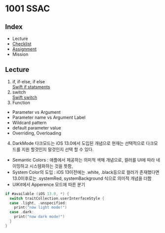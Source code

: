 # 1001 SSAC

## Index
- Lecture
- [Checklist](Checklist.md)
- [Assignment](Assignment.md)
- Mission

## Lecture
1. if, if-else, if else<br>
[Swift if statsments](https://docs.swift.org/swift-book/LanguageGuide/ControlFlow.html)
2. switch<br>
[Swift switch](https://docs.swift.org/swift-book/LanguageGuide/ControlFlow.html)
3. Function
- Parameter vs Argument
- Parameter name vs Argument Label
- Wildcard pattern
- default parameter value
- Overriding, Overloading

4. DarkMode
다크모드는 iOS 13.0에서 도입된 개념으로 현재는 선택적으로 다크모드를 지원 할것인지 말것인지 선택 할 수 있다.
- Semantic Colors : 애플에서 제공하는 의미적 색채 개념으로, 컬러를 UI에 따라 네이밍하고 시스템화하는 것을 뜻함, 
- System Color의 도입 : iOS 13이전에는 .white, .black등으로 컬러가 존재했다면 13.0이후로는 .systemRed, systemBackground 식으로 의미적 개념을 더함
- UIKit에서 Apperence 모드에 따른 분기
```Swift
if #available (iOS 13.0, *) {
  switch traitCollection.userInterfaceStyle {
  case .light, .unspecified:
    print("now light mode!")
  case .dark:
    print("now dark mode!")
  }
}
```